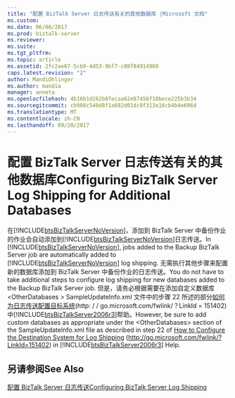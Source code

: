 ```yaml
---
title: "配置 BizTalk Server 日志传送有关的其他数据库 |Microsoft 文档"
ms.custom: 
ms.date: 06/08/2017
ms.prod: biztalk-server
ms.reviewer: 
ms.suite: 
ms.tgt_pltfrm: 
ms.topic: article
ms.assetid: 2fc2ae67-5cb9-4d53-9bf7-c88f84914960
caps.latest.revision: "2"
author: MandiOhlinger
ms.author: mandia
manager: anneta
ms.openlocfilehash: 4b16b1d262b07ecaa62e87456f10bece225b3b34
ms.sourcegitcommit: cb908c540d8f1a692d01dc8f313e16cb4b4e696d
ms.translationtype: MT
ms.contentlocale: zh-CN
ms.lasthandoff: 09/20/2017
---
```

# <a name="configuring-biztalk-server-log-shipping-for-additional-databases"></a><span data-ttu-id="d501c-102">配置 BizTalk Server 日志传送有关的其他数据库</span><span class="sxs-lookup"><span data-stu-id="d501c-102">Configuring BizTalk Server Log Shipping for Additional Databases</span></span>
<span data-ttu-id="d501c-103">在[!INCLUDE[btsBizTalkServerNoVersion](../includes/btsbiztalkservernoversion-md.md)]，添加到 BizTalk Server 中备份作业的作业会自动添加到[!INCLUDE[btsBizTalkServerNoVersion](../includes/btsbiztalkservernoversion-md.md)]日志传送。</span><span class="sxs-lookup"><span data-stu-id="d501c-103">In [!INCLUDE[btsBizTalkServerNoVersion](../includes/btsbiztalkservernoversion-md.md)], jobs added to the Backup BizTalk Server job are automatically added to [!INCLUDE[btsBizTalkServerNoVersion](../includes/btsbiztalkservernoversion-md.md)] log shipping.</span></span> <span data-ttu-id="d501c-104">无需执行其他步骤来配置新的数据库添加到 BizTalk Server 中备份作业的日志传送。</span><span class="sxs-lookup"><span data-stu-id="d501c-104">You do not have to take additional steps to configure log shipping for new databases added to the Backup BizTalk Server job.</span></span> <span data-ttu-id="d501c-105">但是，请务必根据需要在添加自定义数据库\<OtherDatabases > SampleUpdateInfo.xml 文件中的步骤 22 所述的部分[如何为日志传送配置目标系统](http://go.microsoft.com/fwlink/?LinkId=151402)(http: / / go.microsoft.com/fwlink/？LinkId = 151402) 中[!INCLUDE[btsBizTalkServer2006r3](../includes/btsbiztalkserver2006r3-md.md)]帮助。</span><span class="sxs-lookup"><span data-stu-id="d501c-105">However, be sure to add custom databases as appropriate under the \<OtherDatabases> section of the SampleUpdateInfo.xml file as described in step 22 of [How to Configure the Destination System for Log Shipping](http://go.microsoft.com/fwlink/?LinkId=151402) (http://go.microsoft.com/fwlink/?LinkId=151402) in [!INCLUDE[btsBizTalkServer2006r3](../includes/btsbiztalkserver2006r3-md.md)] Help.</span></span>  
  
## <a name="see-also"></a><span data-ttu-id="d501c-106">另请参阅</span><span class="sxs-lookup"><span data-stu-id="d501c-106">See Also</span></span>  
 [<span data-ttu-id="d501c-107">配置 BizTalk Server 日志传送</span><span class="sxs-lookup"><span data-stu-id="d501c-107">Configuring BizTalk Server Log Shipping</span></span>](../technical-guides/configuring-biztalk-server-log-shipping.md)